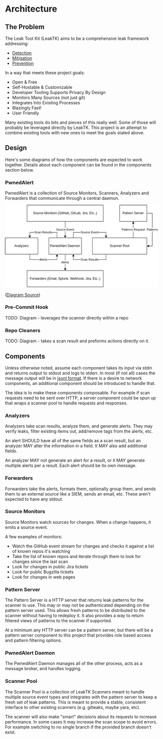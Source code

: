 # Architecture

## The Problem

The Leak Tool Kit (LeakTK) aims to be a comprehensive leak framework
addressing:

* [Detection](GLOSSARY.md#detection)
* [Mitigation](GLOSSARY.md#mitigation)
* [Prevention](GLOSSARY.md#prevention)

In a way that meets these project goals:

* Open & Free
* Self-Hostable & Customizable
* Developer Tooling Supports Privacy By Design
* Monitors Many Sources (not just git)
* Integrates Into Existing Processes
* Blazingly Fast!
* User Friendly

Many existing tools do bits and pieces of this really well. Some of those will
probably be leveraged directly by LeakTK. This project is an attempt to combine
existing tools with new ones to meet the goals stated above.

## Design

Here's some diagrams of how the components are expected to work together.
Details about each component can be found in the components section below.

### PwnedAlert

PwnedAlert is a collection of Source Monitors, Scanners, Analyzers and
Forwarders that communicate through a central daemon.

![](assets/PwnedAlert.drawio.png)

([Diagram Source](assets/PwnedAlert.drawio))

### Pre-Commit Hook

TODO: Diagram - leverages the scanner directly within a repo

### Repo Cleaners

TODO: Diagram - takes a scan result and preforms actions directly on it.

## Components

Unless otherwise noted, assume each component takes its input via stdin and
returns output to stdout and logs to stderr. In most (if not all) cases the
message output will be in [jsonl format](https://jsonlines.org/). If there is a
desire to network components, an additional component should be introduced to
handle that.

The idea is to make these components composable. For example if scan requests
need to be sent over HTTP, a server component could be spun up that wraps a
scanner pool to handle requests and responses.

### Analyzers

Analyzers take scan results, analyze them, and generate alerts. They may verify
leaks, filter existing items out, add/remove tags from the alerts, etc.

An alert SHOULD have all of the same fields as a scan result, but an analyzer
MAY alter the information in a field. It MAY also add additional fields.

An analyzer MAY not generate an alert for a result, or it MAY generate multiple
alerts per a result. Each alert should be its own message.

### Forwarders

Forwarders take the alerts, formats them, optionally group them, and sends
them to an external source like a SIEM, sends an email, etc. These aren't
expected to have any stdout.

### Source Monitors

Source Monitors watch sources for changes. When a change happens, it emits a
source event.

A few examples of monitors:

* Watch the GitHub event stream for changes and checks it against a list of
  known repos it's watching
* Take the list of known repos and iterate through them to look for changes
  since the last scan
* Look for changes in public Jira tickets
* Look for public Bugzilla tickets
* Look for changes in web pages

### Pattern Server

The Pattern Server is a HTTP server that returns leak patterns for the scanner
to use. This may or may not be authenticated depending on the pattern server
used. This allows fresh patterns to be distributed to the scanner without
having to redeploy it. It also provides a way to return filtered views of
patterns to the scanner if supported.

At a minimum any HTTP server can be a pattern server, but there will be a
pattern server component to this project that provides role based access and
pattern filtering options.

### PwnedAlert Daemon

The PwnedAlert Daemon manages all of the other process, acts as a message
broker, and handles logging.

### Scanner Pool

The Scanner Pool is a collection of LeakTK Scanners meant to handle multiple
source event types and integrates with the pattern server to keep a fresh set
of leak patterns. This is meant to provide a stable, consistent interface to
other existing scanners (e.g. gitleaks, maybe yara, etc).

The scanner will also make "smart" decisions about its requests to increase
performance. In some cases it may increase the scan scope to avoid errors.  For
example switching to no single branch if the provided branch doesn't exist.
